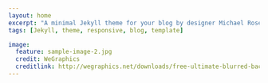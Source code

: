 ```yaml
---
layout: home
excerpt: "A minimal Jekyll theme for your blog by designer Michael Rose."
tags: [Jekyll, theme, responsive, blog, template]

image:	
  feature: sample-image-2.jpg	
  credit: WeGraphics	
  creditlink: http://wegraphics.net/downloads/free-ultimate-blurred-background-pack/
---
```

